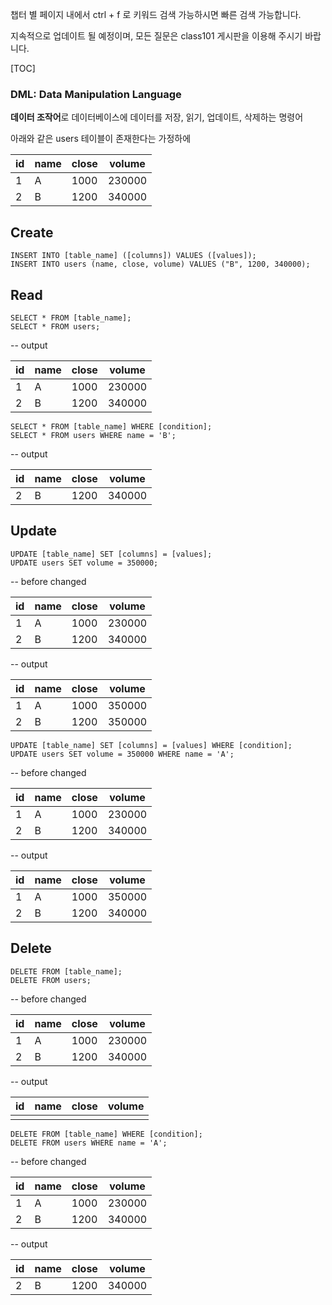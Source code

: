 챕터 별 페이지 내에서 ctrl + f 로 키워드 검색 가능하시면 빠른 검색 가능합니다. 

지속적으로 업데이트 될 예정이며, 모든 질문은 class101 게시판을 이용해 주시기 바랍니다. 

[TOC]


### DML: Data Manipulation Language  
**데이터 조작어**로 데이터베이스에 데이터를 저장, 읽기, 업데이트, 삭제하는 명령어  

아래와 같은 users 테이블이 존재한다는 가정하에   

| id |   name    |      close      | volume |  
|----|-----------|-----------------|------------|
|  1 | A | 1000 | 230000 |
|  2 | B | 1200 | 340000 |
  
## Create  
```{.sql}
INSERT INTO [table_name] ([columns]) VALUES ([values]);
INSERT INTO users (name, close, volume) VALUES ("B", 1200, 340000);
```

## Read  
```{.sql}
SELECT * FROM [table_name];
SELECT * FROM users;
```  

-- output  

| id |   name    |      close      | volume |  
|----|-----------|-----------------|------------|
|  1 | A | 1000 | 230000 |
|  2 | B | 1200 | 340000 |
  
```{.sql}
SELECT * FROM [table_name] WHERE [condition];
SELECT * FROM users WHERE name = 'B';
```  

-- output  

| id |   name    |      close      | volume |  
|----|-----------|-----------------|------------|
|  2 | B | 1200 | 340000 |

  
## Update  
```{.sql}
UPDATE [table_name] SET [columns] = [values];
UPDATE users SET volume = 350000;
```  

-- before changed   

| id |   name    |      close      | volume |  
|----|-----------|-----------------|------------|
|  1 | A | 1000 | 230000 |
|  2 | B | 1200 | 340000 |

-- output  

| id |   name    |      close      | volume |  
|----|-----------|-----------------|------------|
|  1 | A | 1000 | 350000 |
|  2 | B | 1200 | 350000 |


```{.sql}
UPDATE [table_name] SET [columns] = [values] WHERE [condition];
UPDATE users SET volume = 350000 WHERE name = 'A';
```

-- before changed  

| id |   name    |      close      | volume |  
|----|-----------|-----------------|------------|
|  1 | A | 1000 | 230000 |
|  2 | B | 1200 | 340000 |

-- output  

| id |   name    |      close      | volume |  
|----|-----------|-----------------|------------|
|  1 | A | 1000 | 350000 |
|  2 | B | 1200 | 340000 |

## Delete  
```{.sql}
DELETE FROM [table_name];
DELETE FROM users;
```

-- before changed

| id |   name    |      close      | volume |  
|----|-----------|-----------------|------------|
|  1 | A | 1000 | 230000 |
|  2 | B | 1200 | 340000 |

-- output

| id |   name    |      close      | volume |  
|----|-----------|-----------------|------------|
|  |  |  |  |

```{.sql}
DELETE FROM [table_name] WHERE [condition];
DELETE FROM users WHERE name = 'A';
```

-- before changed

| id |   name    |      close      | volume |  
|----|-----------|-----------------|------------|
|  1 | A | 1000 | 230000 |
|  2 | B | 1200 | 340000 |

-- output

| id |   name    |      close      | volume |  
|----|-----------|-----------------|------------|
|  2 | B | 1200 | 340000 |